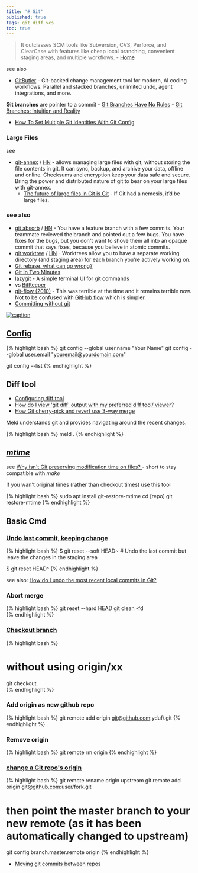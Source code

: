 ```yaml
---
title: '# Git'
published: true
tags: git diff vcs
toc: true
---
```

> It outclasses SCM tools like Subversion, CVS, Perforce, and ClearCase with features like cheap local branching, convenient staging areas, and multiple workflows. - [Home](https://git-scm.com/)

see also
- [GitButler](https://gitbutler.com/) - Git-backed change management tool for modern, AI coding workflows. Parallel and stacked branches, unlimited undo, agent integrations, and more.

<link rel="shortcut icon" href="https://git-scm.com/favicon.ico" type="image/x-icon" />

**Git branches** are pointer to a commit - [Git Branches Have No Rules](https://news.ycombinator.com/item?id=38844053)
	- [Git Branches: Intuition and Reality](https://news.ycombinator.com/item?id=38393238)
    
    
- [How To Set Multiple Git Identities With Git Config](https://dev.to/milhamh95/how-to-set-multiple-git-identities-with-git-config-4m66)

### Large Files 
see 
- [git-annex](https://git-annex.branchable.com/) / [HN](https://news.ycombinator.com/item?id=45010161) - allows managing large files with git, without storing the file contents in git. It can sync, backup, and archive your data, offline and online. Checksums and encryption keep your data safe and secure. Bring the power and distributed nature of git to bear on your large files with git-annex.
	- [The future of large files in Git is Git](https://news.ycombinator.com/item?id=44916783) - If Git had a nemesis, it’d be large files.

### see also
- [git absorb](https://github.com/tummychow/git-absorb) / [HN](https://news.ycombinator.com/item?id=41653191) - You have a feature branch with a few commits. Your teammate reviewed the branch and pointed out a few bugs. You have fixes for the bugs, but you don't want to shove them all into an opaque commit that says fixes, because you believe in atomic commits.
- [git worktree](https://blog.gitbutler.com/git-worktrees/) /  [HN](https://news.ycombinator.com/item?id=39594164) - Worktrees allow you to have a separate working directory (and staging area) for each branch you're actively working on. 
- [Git rebase, what can go wrong?](https://news.ycombinator.com/item?id=38164046)
- [Git In Two Minutes ](https://news.ycombinator.com/item?id=32370234)
- [lazygit ](https://github.com/jesseduffield/lazygit/releases) - A simple terminal UI for git commands
- vs [BitKeeper](https://en.wikipedia.org/wiki/BitKeeper)
- [git-flow (2010)](https://news.ycombinator.com/item?id=37415677) - This was terrible at the time and it remains terrible now. Not to be confused with [GitHub flow](https://docs.github.com/en/get-started/quickstart/github-flow) which is simpler.
- [Committing without git ](https://matheustavares.gitlab.io/posts/committing-without-git)

[![caption](https://matheustavares.gitlab.io/assets/committing-without-git/git-objects.png)](https://matheustavares.gitlab.io/posts/committing-without-git)

## [Config](https://linuxize.com/post/how-to-configure-git-username-and-email/)
{% highlight bash %}
git config --global user.name "Your Name"
git config --global user.email "youremail@yourdomain.com"

git config --list
{% endhighlight %}

## Diff tool
- [Configuring diff tool](https://stackoverflow.com/questions/6412516/configuring-diff-tool-with-gitconfig)
- [How do I view 'git diff' output with my preferred diff tool/ viewer?](https://stackoverflow.com/questions/255202/how-do-i-view-git-diff-output-with-my-preferred-diff-tool-viewer)
- [	How Git cherry-pick and revert use 3-way merge](https://news.ycombinator.com/item?id=38222596)

Meld understands git and provides navigating around the recent changes.

{% highlight bash %}
meld .
{% endhighlight %}

## [_mtime_](https://stackoverflow.com/a/64147402/51386)

see [Why isn't Git preserving modification time on files? ](https://archive.kernel.org/oldwiki/git.wiki.kernel.org/index.php/GitFaq.html#Why_isn.27t_Git_preserving_modification_time_on_files.3F) - short to stay compatible with _make_

If you wan't original times (rather than checkout times) use this tool

{% highlight bash %}
sudo apt install git-restore-mtime
cd [repo]
git restore-mtime
{% endhighlight %}

## Basic Cmd

### [Undo last commit, keeping change](https://chatgpt.com/share/67252ce4-b9ec-800d-92a3-c2dfd5d11acb)

{% highlight bash %}
$ git reset --soft HEAD~    # Undo the last commit but leave the changes in the staging area

$ git reset HEAD^
{% endhighlight %}

see also: [How do I undo the most recent local commits in Git?](https://stackoverflow.com/questions/927358/how-do-i-undo-the-most-recent-local-commits-in-git?page=1&tab=scoredesc#tab-top)

### Abort merge

{% highlight bash %}
git reset --hard HEAD
git clean -fd  
{% endhighlight %}

### [Checkout branch](https://stackoverflow.com/questions/1783405/how-do-i-check-out-a-remote-git-branch/1787014#1787014)

{% highlight bash %}
# without using origin/xx
git checkout <branch from above>    
{% endhighlight %}

### Add origin as new github repo  

{% highlight bash %}
git remote add origin git@github.com:yduf/<repo>.git
{% endhighlight %}

### Remove origin
  
{% highlight bash %}
git remote rm origin
{% endhighlight %}
  
### [change a Git repo's origin](https://stackoverflow.com/questions/7663557/what-is-the-best-way-to-change-a-git-repos-origin)
  
{% highlight bash %}
git remote rename origin upstream
git remote add origin git@github.com:user/fork.git
  
# then point the master branch to your new remote (as it has been automatically changed to upstream)
git config branch.master.remote origin
{% endhighlight %}

- [Moving git commits between repos](https://jeremymikkola.com/posts/2017_07_15_move_commits_between_git_repos.html)
